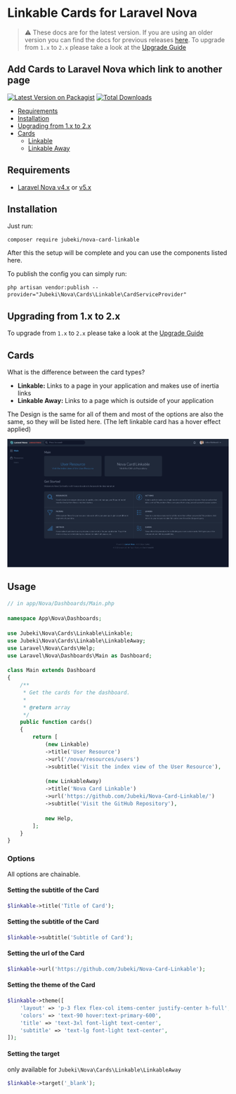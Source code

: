 # Linkable Cards for Laravel Nova

> ⚠️ These docs are for the latest version. If you are using an older version you can find the docs for previous releases [here](https://github.com/Jubeki/Nova-Card-Linkable/tree/1.x#readme). To upgrade from `1.x` to `2.x` please take a look at the [Upgrade Guide](UPGRADE.md)

## Add Cards to Laravel Nova which link to another page

[![Latest Version on Packagist](https://img.shields.io/packagist/v/jubeki/nova-card-linkable.svg?style=flat-square)](https://packagist.org/packages/jubeki/nova-card-linkable)
[![Total Downloads](https://img.shields.io/packagist/dt/jubeki/nova-card-linkable.svg?style=flat-square)](https://packagist.org/packages/jubeki/nova-card-linkable)

* [Requirements](#requirements)
* [Installation](#installation)
* [Upgrading from 1.x to 2.x](#upgrading-from-1.x-to-2.x)
* [Cards](#cards)
    * [Linkable](#linkable)
    * [Linkable Away](#linkable-away)

## Requirements

* [Laravel Nova v4.x](https://nova.laravel.com/docs/v4/) or [v5.x](https://nova.laravel.com/docs/v5/)

## Installation

Just run:  
```
composer require jubeki/nova-card-linkable
```
After this the setup will be complete and you can use the components listed here.

To publish the config you can simply run:
```
php artisan vendor:publish --provider="Jubeki\Nova\Cards\Linkable\CardServiceProvider"
```

## Upgrading from 1.x to 2.x

To upgrade from `1.x` to `2.x` please take a look at the [Upgrade Guide](UPGRADE.md)

## Cards

What is the difference between the card types?
* **Linkable:** Links to a page in your application and makes use of inertia links
* **Linkable Away:** Links to a page which is outside of your application

The Design is the same for all of them and most of the options are also the same, so they will be listed here. (The left linkable card has a hover effect applied)

![Shows the Card types](cards.png)

## Usage

```php
// in app/Nova/Dashboards/Main.php

namespace App\Nova\Dashboards;

use Jubeki\Nova\Cards\Linkable\Linkable;
use Jubeki\Nova\Cards\Linkable\LinkableAway;
use Laravel\Nova\Cards\Help;
use Laravel\Nova\Dashboards\Main as Dashboard;

class Main extends Dashboard
{
    /**
     * Get the cards for the dashboard.
     *
     * @return array
     */
    public function cards()
    {
        return [
            (new Linkable)
            ->title('User Resource')
            ->url('/nova/resources/users')
            ->subtitle('Visit the index view of the User Resource'),

            (new LinkableAway)
            ->title('Nova Card Linkable')
            ->url('https://github.com/Jubeki/Nova-Card-Linkable/')
            ->subtitle('Visit the GitHub Repository'),

            new Help,
        ];
    }
}
```

### Options

All options are chainable.

#### Setting the subtitle of the Card

```php
$linkable->title('Title of Card');
```

#### Setting the subtitle of the Card

```php
$linkable->subtitle('Subtitle of Card');
```

#### Setting the url of the Card

```php
$linkable->url('https://github.com/Jubeki/Nova-Card-Linkable');
```

#### Setting the theme of the Card

```php
$linkable->theme([
    'layout' => 'p-3 flex flex-col items-center justify-center h-full',
    'colors' => 'text-90 hover:text-primary-600',
    'title' => 'text-3xl font-light text-center',
    'subtitle' => 'text-lg font-light text-center',
]);
```

#### Setting the target
only available for `Jubeki\Nova\Cards\Linkable\LinkableAway`
```php
$linkable->target('_blank');
```
